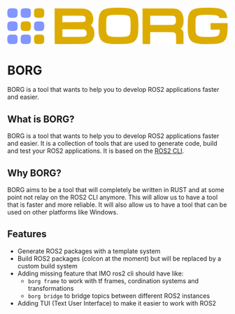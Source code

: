 ![BORG](images/borg.png)

# BORG

BORG is a tool that wants to help you to develop ROS2 applications faster and easier.

## What is BORG?

BORG is a tool that wants to help you to develop ROS2 applications faster and easier. It is a collection of tools that are used to generate code, build and test your ROS2 applications. It is based on the [ROS2 CLI](https://index.ros.org/doc/ros2/Tutorials/Colcon-Tutorial/).

## Why BORG?

BORG aims to be a tool that will completely be written in RUST and at some point not relay on the ROS2 CLI anymore. This will allow us to have a tool that is faster and more reliable. It will also allow us to have a tool that can be used on other platforms like Windows.

## Features

- Generate ROS2 packages with a template system
- Build ROS2 packages (colcon at the moment) but will be replaced by a custom build system
- Adding missing feature that IMO ros2 cli should have like:
    - `borg frame` to work with tf frames, cordination systems and transformations
    - `borg bridge` to bridge topics between different ROS2 instances
- Adding TUI (Text User Interface) to make it easier to work with ROS2